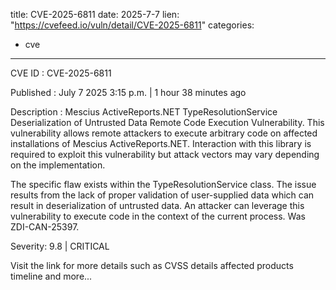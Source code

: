  
title: CVE-2025-6811
date: 2025-7-7
lien: "https://cvefeed.io/vuln/detail/CVE-2025-6811"
categories:
  - cve
---

CVE ID : CVE-2025-6811

Published :  July 7
2025
3:15 p.m. | 1 hour
38 minutes ago

Description : Mescius ActiveReports.NET TypeResolutionService Deserialization of Untrusted Data Remote Code Execution Vulnerability. This vulnerability allows remote attackers to execute arbitrary code on affected installations of Mescius ActiveReports.NET. Interaction with this library is required to exploit this vulnerability but attack vectors may vary depending on the implementation.

The specific flaw exists within the TypeResolutionService class. The issue results from the lack of proper validation of user-supplied data
which can result in deserialization of untrusted data. An attacker can leverage this vulnerability to execute code in the context of the current process. Was ZDI-CAN-25397.

Severity: 9.8 | CRITICAL

Visit the link for more details
such as CVSS details
affected products
timeline
and more...
